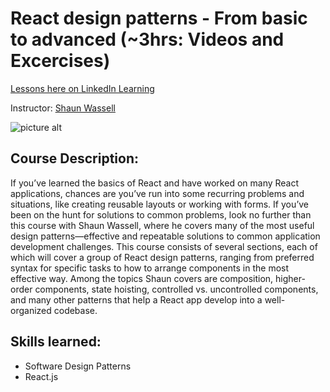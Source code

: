 # React design patterns - From basic to advanced (~3hrs: Videos and Excercises)

[Lessons here on LinkedIn Learning](https://www.linkedin.com/learning/react-design-patterns/controlled-forms?autoplay=true&u=42267225)

Instructor: [Shaun Wassell](https://www.linkedin.com/learning/instructors/shaun-wassell?u=42267225)

![picture alt](https://external-content.duckduckgo.com/iu/?u=https%3A%2F%2Ftse1.mm.bing.net%2Fth%3Fid%3DOIP.p30jpcINu93_CvtF5YttRwHaDt%26pid%3DApi&f=1)

## Course Description:

If you’ve learned the basics of React and have worked on many React applications, chances are you’ve run into some recurring problems and situations, like creating reusable layouts or working with forms. If you’ve been on the hunt for solutions to common problems, look no further than this course with Shaun Wassell, where he covers many of the most useful design patterns—effective and repeatable solutions to common application development challenges. This course consists of several sections, each of which will cover a group of React design patterns, ranging from preferred syntax for specific tasks to how to arrange components in the most effective way. Among the topics Shaun covers are composition, higher-order components, state hoisting, controlled vs. uncontrolled components, and many other patterns that help a React app develop into a well-organized codebase.

## Skills learned:

-  Software Design Patterns
-  React.js
